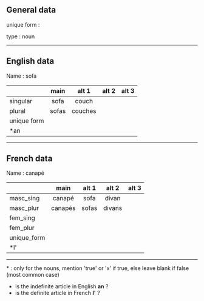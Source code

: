## General data

unique form :

type : noun

---

## English data

Name : sofa

|             | main  |  alt 1  | alt 2 | alt 3 |
| :---------- | :---: | :-----: | :---: | ----- |
| singular    | sofa  |  couch  |       |       |
| plural      | sofas | couches |       |       |
| unique form |       |         |       |       |
| \*an        |       |         |       |       |

---

## French data

Name : canapé

|             |  main   | alt 1 | alt 2  | alt 3 |
| :---------- | :-----: | :---: | :----: | :---: |
| masc_sing   | canapé  | sofa  | divan  |       |
| masc_plur   | canapés | sofas | divans |       |
| fem_sing    |         |       |        |       |
| fem_plur    |         |       |        |       |
| unique_form |         |       |        |       |
| \*l'        |         |       |        |       |

---

\* : only for the nouns, mention 'true' or 'x' if true, else leave blank if false (most common case)

- is the indefinite article in English **an** ?
- is the definite article in French **l'** ?
